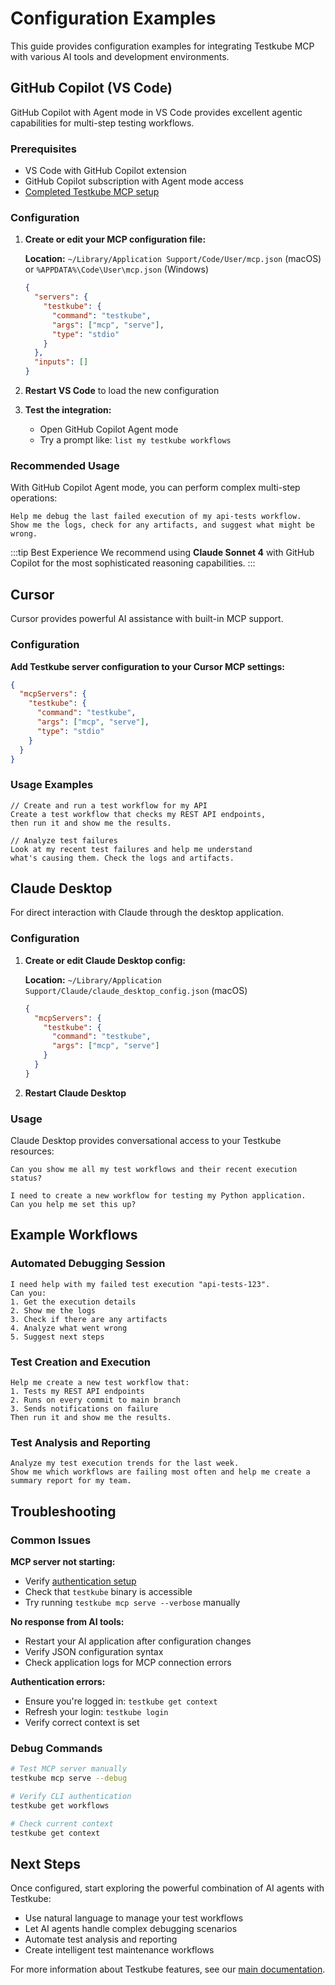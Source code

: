 # Configuration Examples

This guide provides configuration examples for integrating Testkube MCP with various AI tools and development environments.

## GitHub Copilot (VS Code)

GitHub Copilot with Agent mode in VS Code provides excellent agentic capabilities for multi-step testing workflows.

### Prerequisites

- VS Code with GitHub Copilot extension
- GitHub Copilot subscription with Agent mode access
- [Completed Testkube MCP setup](./mcp-setup)

### Configuration

1. **Create or edit your MCP configuration file:**

   **Location:** `~/Library/Application Support/Code/User/mcp.json` (macOS) or `%APPDATA%\Code\User\mcp.json` (Windows)

   ```json
   {
     "servers": {
       "testkube": {
         "command": "testkube",
         "args": ["mcp", "serve"],
         "type": "stdio"
       }
     },
     "inputs": []
   }
   ```

2. **Restart VS Code** to load the new configuration

3. **Test the integration:**
   - Open GitHub Copilot Agent mode
   - Try a prompt like: `list my testkube workflows`

### Recommended Usage

With GitHub Copilot Agent mode, you can perform complex multi-step operations:

```text
Help me debug the last failed execution of my api-tests workflow.
Show me the logs, check for any artifacts, and suggest what might be wrong.
```

:::tip Best Experience
We recommend using **Claude Sonnet 4** with GitHub Copilot for the most sophisticated reasoning capabilities.
:::

## Cursor

Cursor provides powerful AI assistance with built-in MCP support.

### Configuration

**Add Testkube server configuration to your Cursor MCP settings:**

```json
{
  "mcpServers": {
    "testkube": {
      "command": "testkube",
      "args": ["mcp", "serve"],
      "type": "stdio"
    }
  }
}
```

### Usage Examples

```text
// Create and run a test workflow for my API
Create a test workflow that checks my REST API endpoints,
then run it and show me the results.

// Analyze test failures
Look at my recent test failures and help me understand
what's causing them. Check the logs and artifacts.
```

## Claude Desktop

For direct interaction with Claude through the desktop application.

### Configuration

1. **Create or edit Claude Desktop config:**

   **Location:** `~/Library/Application Support/Claude/claude_desktop_config.json` (macOS)

   ```json
   {
     "mcpServers": {
       "testkube": {
         "command": "testkube",
         "args": ["mcp", "serve"]
       }
     }
   }
   ```

2. **Restart Claude Desktop**

### Usage

Claude Desktop provides conversational access to your Testkube resources:

```text
Can you show me all my test workflows and their recent execution status?

I need to create a new workflow for testing my Python application.
Can you help me set this up?
```

## Example Workflows

### Automated Debugging Session

```text
I need help with my failed test execution "api-tests-123".
Can you:
1. Get the execution details
2. Show me the logs
3. Check if there are any artifacts
4. Analyze what went wrong
5. Suggest next steps
```

### Test Creation and Execution

```text
Help me create a new test workflow that:
1. Tests my REST API endpoints
2. Runs on every commit to main branch
3. Sends notifications on failure
Then run it and show me the results.
```

### Test Analysis and Reporting

```text
Analyze my test execution trends for the last week.
Show me which workflows are failing most often and help me create a summary report for my team.
```

## Troubleshooting

### Common Issues

**MCP server not starting:**

- Verify [authentication setup](./mcp-setup)
- Check that `testkube` binary is accessible
- Try running `testkube mcp serve --verbose` manually

**No response from AI tools:**

- Restart your AI application after configuration changes
- Verify JSON configuration syntax
- Check application logs for MCP connection errors

**Authentication errors:**

- Ensure you're logged in: `testkube get context`
- Refresh your login: `testkube login`
- Verify correct context is set

### Debug Commands

```bash
# Test MCP server manually
testkube mcp serve --debug

# Verify CLI authentication
testkube get workflows

# Check current context
testkube get context
```

## Next Steps

Once configured, start exploring the powerful combination of AI agents with Testkube:

- Use natural language to manage your test workflows
- Let AI agents handle complex debugging scenarios
- Automate test analysis and reporting
- Create intelligent test maintenance workflows

For more information about Testkube features, see our [main documentation](/docs).
